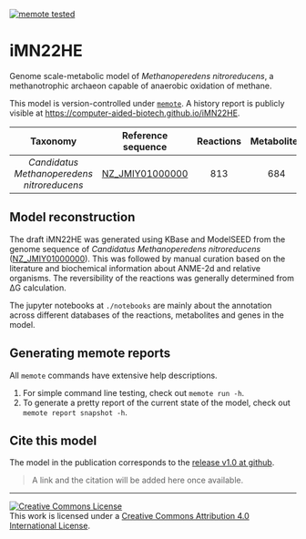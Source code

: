 [![memote tested](https://img.shields.io/badge/memote-tested-blue.svg?style=plastic)](https://computer-aided-biotech.github.io/imeni452)

# iMN22HE

Genome scale-metabolic model of *Methanoperedens nitroreducens*, a
methanotrophic archaeon capable of anaerobic oxidation of methane.

This model is version-controlled under
[`memote`](https://memote.readthedocs.io/en/latest/). A history report is
publicly visible at https://computer-aided-biotech.github.io/iMN22HE.

|Taxonomy |Reference sequence| Reactions | Metabolites| Genes |
|:-------:|:---------:|:---------:|:----------:|:-----:|
|*Candidatus Methanoperedens nitroreducens*|[NZ\_JMIY01000000](https://www.ncbi.nlm.nih.gov/assembly/GCF_000685155.1/)|813|684|452|

## Model reconstruction

The draft iMN22HE was generated using KBase and ModelSEED from the genome
sequence of *Candidatus Methanoperedens nitroreducens*
([NZ\_JMIY01000000](https://www.ncbi.nlm.nih.gov/assembly/GCF_000685155.1/)).
This was followed by manual curation based on the literature and biochemical
information about ANME-2d and relative organisms. The reversibility of the
reactions was generally determined from ΔG calculation.

The jupyter notebooks at `./notebooks` are mainly about the annotation across
different databases of the reactions, metabolites and genes in the model.

## Generating memote reports

All `memote` commands have extensive help descriptions.

1. For simple command line testing, check out `memote run -h`.
2. To generate a pretty report of the current state of the model, check out `memote report snapshot -h`.

## Cite this model

The model in the publication corresponds to the [release v1.0 at github](https://github.com/computer-aided-biotech/imeni452/releases/tag/1.0).

> A link and the citation will be added here once available.

---

<a rel="license" href="http://creativecommons.org/licenses/by/4.0/"><img alt="Creative Commons License" style="border-width:0" src="https://i.creativecommons.org/l/by/4.0/88x31.png" /></a><br />This work is licensed under a <a rel="license" href="http://creativecommons.org/licenses/by/4.0/">Creative Commons Attribution 4.0 International License</a>.
